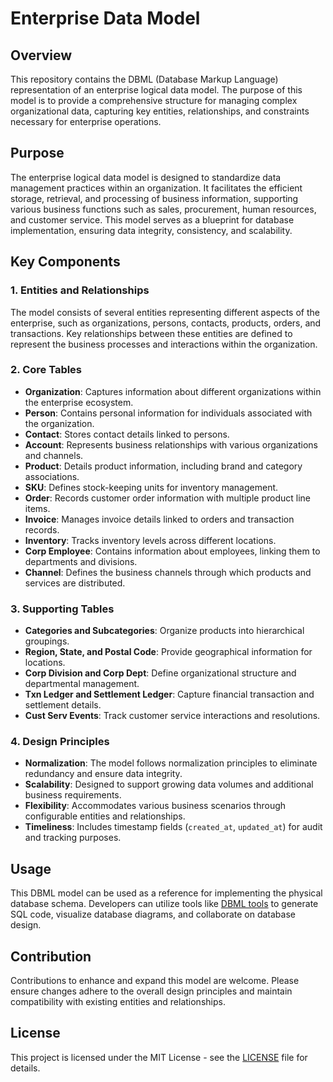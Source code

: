 # Enterprise Data Model

## Overview

This repository contains the DBML (Database Markup Language) representation of an enterprise logical data model. The purpose of this model is to provide a comprehensive structure for managing complex organizational data, capturing key entities, relationships, and constraints necessary for enterprise operations.

## Purpose

The enterprise logical data model is designed to standardize data management practices within an organization. It facilitates the efficient storage, retrieval, and processing of business information, supporting various business functions such as sales, procurement, human resources, and customer service. This model serves as a blueprint for database implementation, ensuring data integrity, consistency, and scalability.

## Key Components

### 1. **Entities and Relationships**

The model consists of several entities representing different aspects of the enterprise, such as organizations, persons, contacts, products, orders, and transactions. Key relationships between these entities are defined to represent the business processes and interactions within the organization.

### 2. **Core Tables**

- **Organization**: Captures information about different organizations within the enterprise ecosystem.
- **Person**: Contains personal information for individuals associated with the organization.
- **Contact**: Stores contact details linked to persons.
- **Account**: Represents business relationships with various organizations and channels.
- **Product**: Details product information, including brand and category associations.
- **SKU**: Defines stock-keeping units for inventory management.
- **Order**: Records customer order information with multiple product line items.
- **Invoice**: Manages invoice details linked to orders and transaction records.
- **Inventory**: Tracks inventory levels across different locations.
- **Corp Employee**: Contains information about employees, linking them to departments and divisions.
- **Channel**: Defines the business channels through which products and services are distributed.

### 3. **Supporting Tables**

- **Categories and Subcategories**: Organize products into hierarchical groupings.
- **Region, State, and Postal Code**: Provide geographical information for locations.
- **Corp Division and Corp Dept**: Define organizational structure and departmental management.
- **Txn Ledger and Settlement Ledger**: Capture financial transaction and settlement details.
- **Cust Serv Events**: Track customer service interactions and resolutions.

### 4. **Design Principles**

- **Normalization**: The model follows normalization principles to eliminate redundancy and ensure data integrity.
- **Scalability**: Designed to support growing data volumes and additional business requirements.
- **Flexibility**: Accommodates various business scenarios through configurable entities and relationships.
- **Timeliness**: Includes timestamp fields (`created_at`, `updated_at`) for audit and tracking purposes.

## Usage

This DBML model can be used as a reference for implementing the physical database schema. Developers can utilize tools like [DBML tools](https://www.dbml.org/) to generate SQL code, visualize database diagrams, and collaborate on database design.

## Contribution

Contributions to enhance and expand this model are welcome. Please ensure changes adhere to the overall design principles and maintain compatibility with existing entities and relationships.

## License

This project is licensed under the MIT License - see the [LICENSE](LICENSE) file for details.
